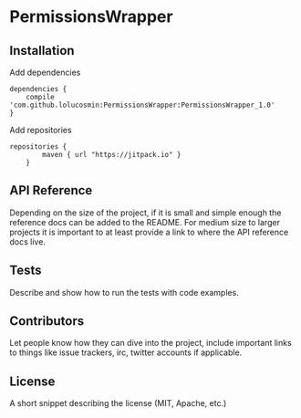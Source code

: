 # PermissionsWrapper
## Installation

Add dependencies
```Gradle
dependencies {
    compile 'com.github.lolucosmin:PermissionsWrapper:PermissionsWrapper_1.0'
}
```

Add repositories
```Gradle
repositories {
        maven { url "https://jitpack.io" }
    }
```

## API Reference

Depending on the size of the project, if it is small and simple enough the reference docs can be added to the README. For medium size to larger projects it is important to at least provide a link to where the API reference docs live.

## Tests

Describe and show how to run the tests with code examples.

## Contributors

Let people know how they can dive into the project, include important links to things like issue trackers, irc, twitter accounts if applicable.

## License

A short snippet describing the license (MIT, Apache, etc.)

